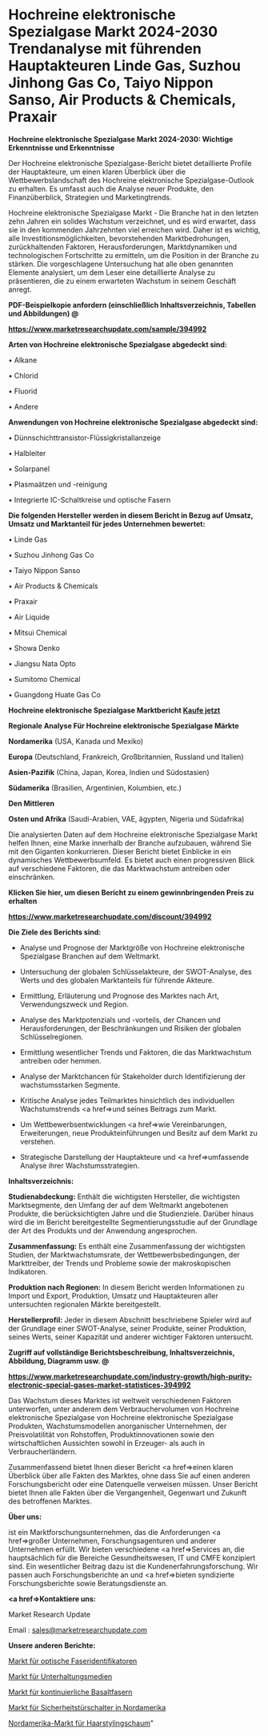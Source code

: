 # Hochreine elektronische Spezialgase Markt 2024-2030 Trendanalyse mit führenden Hauptakteuren Linde Gas, Suzhou Jinhong Gas Co, Taiyo Nippon Sanso, Air Products & Chemicals, Praxair

<strong>Hochreine elektronische Spezialgase Markt 2024-2030: Wichtige Erkenntnisse und Erkenntnisse</strong>

Der Hochreine elektronische Spezialgase-Bericht bietet detaillierte Profile der Hauptakteure, um einen klaren Überblick über die Wettbewerbslandschaft des Hochreine elektronische Spezialgase-Outlook zu erhalten. Es umfasst auch die Analyse neuer Produkte, den Finanzüberblick, Strategien und Marketingtrends.

Hochreine elektronische Spezialgase Markt - Die Branche hat in den letzten zehn Jahren ein solides Wachstum verzeichnet, und es wird erwartet, dass sie in den kommenden Jahrzehnten viel erreichen wird. Daher ist es wichtig, alle Investitionsmöglichkeiten, bevorstehenden Marktbedrohungen, zurückhaltenden Faktoren, Herausforderungen, Marktdynamiken und technologischen Fortschritte zu ermitteln, um die Position in der Branche zu stärken. Die vorgeschlagene Untersuchung hat alle oben genannten Elemente analysiert, um dem Leser eine detaillierte Analyse zu präsentieren, die zu einem erwarteten Wachstum in seinem Geschäft anregt.



<strong><b>PDF-Beispielkopie anfordern (einschließlich Inhaltsverzeichnis, Tabellen und Abbildungen) @ </b></strong>

<strong><a href=https://www.marketresearchupdate.com/sample/394992>

<strong>https://www.marketresearchupdate.com/sample/394992</u></a></strong></strong>



<strong>Arten von Hochreine elektronische Spezialgase abgedeckt sind:</strong>

• Alkane

• Chlorid

• Fluorid

• Andere



<strong>Anwendungen von Hochreine elektronische Spezialgase abgedeckt sind:</strong>

• Dünnschichttransistor-Flüssigkristallanzeige

• Halbleiter

• Solarpanel

• Plasmaätzen und -reinigung

• Integrierte IC-Schaltkreise und optische Fasern



<strong>Die folgenden Hersteller werden in diesem Bericht in Bezug auf Umsatz, Umsatz und Marktanteil für jedes Unternehmen bewertet:</strong>

• Linde Gas

• Suzhou Jinhong Gas Co

• Taiyo Nippon Sanso

• Air Products & Chemicals

• Praxair

• Air Liquide

• Mitsui Chemical

• Showa Denko

• Jiangsu Nata Opto

• Sumitomo Chemical

• Guangdong Huate Gas Co



<strong>Hochreine elektronische Spezialgase Marktbericht <a href=https://www.marketresearchupdate.com/buynow/394992>Kaufe jetzt</a></strong>



<strong>Regionale Analyse Für Hochreine elektronische Spezialgase Märkte</strong>



<strong>Nordamerika</strong> (USA, Kanada und Mexiko)



<strong>Europa</strong> (Deutschland, Frankreich, Großbritannien, Russland und Italien)



<strong>Asien-Pazifik</strong> (China, Japan, Korea, Indien und Südostasien)



<strong>Südamerika</strong> (Brasilien, Argentinien, Kolumbien, etc.)



<strong>Den Mittleren</strong> 

<strong>Osten und Afrika</strong> (Saudi-Arabien, VAE, ägypten, Nigeria und Südafrika)

Die analysierten Daten auf dem Hochreine elektronische Spezialgase Markt helfen Ihnen, eine Marke innerhalb der Branche aufzubauen, während Sie mit den Giganten konkurrieren. Dieser Bericht bietet Einblicke in ein dynamisches Wettbewerbsumfeld. Es bietet auch einen progressiven Blick auf verschiedene Faktoren, die das Marktwachstum antreiben oder einschränken.



<strong>Klicken Sie hier, um diesen Bericht zu einem gewinnbringenden Preis zu erhalten
</strong>

<strong><a href=https://www.marketresearchupdate.com/discount/394992>https://www.marketresearchupdate.com/discount/394992</b></u></strong></a>



<strong>Die Ziele des Berichts sind:</strong>

- Analyse und Prognose der Marktgröße von Hochreine elektronische Spezialgase Branchen auf dem Weltmarkt.

- Untersuchung der globalen Schlüsselakteure, der SWOT-Analyse, des Werts und des globalen Marktanteils für führende Akteure.

- Ermittlung, Erläuterung und Prognose des Marktes nach Art, Verwendungszweck und Region.

- Analyse des Marktpotenzials und -vorteils, der Chancen und Herausforderungen, der Beschränkungen und Risiken der globalen Schlüsselregionen.

- Ermittlung wesentlicher Trends und Faktoren, die das Marktwachstum antreiben oder hemmen.

- Analyse der Marktchancen für Stakeholder durch Identifizierung der wachstumsstarken Segmente.

- Kritische Analyse jedes Teilmarktes hinsichtlich des individuellen Wachstumstrends <a href=>und</a> seines Beitrags zum Markt.

- Um Wettbewerbsentwicklungen <a href=>wie</a> Vereinbarungen, Erweiterungen, neue Produkteinführungen und Besitz auf dem Markt zu verstehen.

- Strategische Darstellung der Hauptakteure und <a href=>umfas</a>sende Analyse ihrer Wachstumsstrategien.



<strong>Inhaltsverzeichnis:</strong>



<strong>Studienabdeckung:</strong> Enthält die wichtigsten Hersteller, die wichtigsten Marktsegmente, den Umfang der auf dem Weltmarkt angebotenen Produkte, die berücksichtigten Jahre und die Studienziele. Darüber hinaus wird die im Bericht bereitgestellte Segmentierungsstudie auf der Grundlage der Art des Produkts und der Anwendung angesprochen.



<strong>Zusammenfassung:</strong> Es enthält eine Zusammenfassung der wichtigsten Studien, der Marktwachstumsrate, der Wettbewerbsbedingungen, der Markttreiber, der Trends und Probleme sowie der makroskopischen Indikatoren.



<strong>Produktion nach Regionen:</strong> In diesem Bericht werden Informationen zu Import und Export, Produktion, Umsatz und Hauptakteuren aller untersuchten regionalen Märkte bereitgestellt.



<strong>Herstellerprofil:</strong> Jeder in diesem Abschnitt beschriebene Spieler wird auf der Grundlage einer SWOT-Analyse, seiner Produkte, seiner Produktion, seines Werts, seiner Kapazität und anderer wichtiger Faktoren untersucht.



<strong><b>Zugriff auf vollständige Berichtsbeschreibung, Inhaltsverzeichnis, Abbildung, Diagramm usw. @ </b></strong>

<strong><a href=https://www.marketresearchupdate.com/industry-growth/high-purity-electronic-special-gases-market-statistices-394992>https://www.marketresearchupdate.com/industry-growth/high-purity-electronic-special-gases-market-statistices-394992</a></strong>

Das Wachstum dieses Marktes ist weltweit verschiedenen Faktoren unterworfen, unter anderem dem Verbrauchervolumen von Hochreine elektronische Spezialgase von Hochreine elektronische Spezialgase Produkten, Wachstumsmodellen anorganischer Unternehmen, der Preisvolatilität von Rohstoffen, Produktinnovationen sowie den wirtschaftlichen Aussichten sowohl in Erzeuger- als auch in Verbraucherländern.

Zusammenfassend bietet Ihnen dieser Bericht <a href=>einen</a> klaren Überblick über alle Fakten des Marktes, ohne dass Sie auf einen anderen Forschungsbericht oder eine Datenquelle verweisen müssen. Unser Bericht bietet Ihnen alle Fakten über die Vergangenheit, Gegenwart und Zukunft des betroffenen Marktes.



<strong>Über uns:</strong>

 ist ein Marktforschungsunternehmen, das die Anforderungen <a href=>großer</a> Unternehmen, Forschungsagenturen und anderer Unternehmen erfüllt. Wir bieten verschiedene <a href=>Services</a> an, die hauptsächlich für die Bereiche Gesundheitswesen, IT und CMFE konzipiert sind. Ein wesentlicher Beitrag dazu ist die Kundenerfahrungsforschung. Wir passen auch Forschungsberichte an und <a href=>bieten</a> syndizierte Forschungsberichte sowie Beratungsdienste an.



<strong><a href=>Kontaktiere uns:</a></strong>

Market Research Update

Email : sales@marketresearchupdate.com



<strong>Unsere anderen Berichte:</strong>

<a href=https://www.linkedin.com/pulse/optical-fiber-identifiers-market-has-huge-growth>Markt für optische Faseridentifikatoren</a>

<a href=https://www.linkedin.com/pulse/entertainment-media-market-witness>Markt für Unterhaltungsmedien</a>

<a href=https://www.linkedin.com/pulse/continuous-basalt-fiber-market-research-report>Markt für kontinuierliche Basaltfasern</a>

<a href=https://www.linkedin.com/pulse/north-america-safety-door-switches-market-2023-brief-regionwise>Markt für Sicherheitstürschalter in Nordamerika</a>

<a href=https://www.linkedin.com/pulse/north-america-hair-styling-foam-market-2030>Nordamerika-Markt für Haarstylingschaum</a>"
